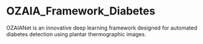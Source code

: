 # OZAIA_Framework_Diabetes
OZAIANet is an innovative deep learning framework designed for automated diabetes detection using plantar thermographic images. 
